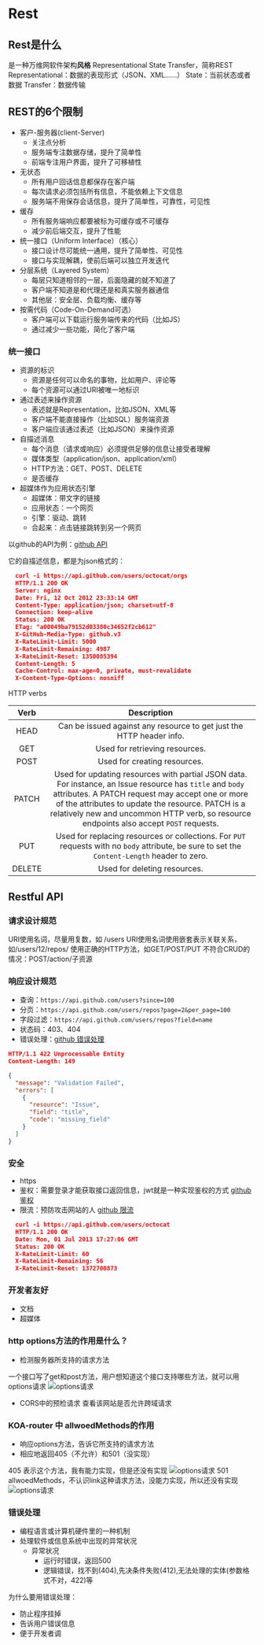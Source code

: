 # Rest

## Rest是什么

是一种万维网软件架构**风格**
Representational State Transfer，简称REST
Representational：数据的表现形式（JSON、XML……）
State：当前状态或者数据
Transfer：数据传输

## REST的6个限制

- 客户-服务器(client-Server)
  - 关注点分析
  - 服务端专注数据存储，提升了简单性
  - 前端专注用户界面，提升了可移植性
- 无状态
  - 所有用户回话信息都保存在客户端
  - 每次请求必须包括所有信息，不能依赖上下文信息
  - 服务端不用保存会话信息，提升了简单性，可靠性，可见性
- 缓存
  - 所有服务端响应都要被标为可缓存或不可缓存
  - 减少前后端交互，提升了性能
- 统一接口（Uniform Interface）（核心）
  - 接口设计尽可能统一通用，提升了简单性、可见性
  - 接口与实现解耦，使前后端可以独立开发迭代
- 分层系统（Layered System）
  - 每层只知道相邻的一层，后面隐藏的就不知道了
  - 客户端不知道是和代理还是和真实服务器通信
  - 其他层：安全层、负载均衡、缓存等
- 按需代码（Code-On-Demand可选）
  - 客户端可以下载运行服务端传来的代码（比如JS）
  - 通过减少一些功能，简化了客户端

### 统一接口

- 资源的标识
  - 资源是任何可以命名的事物，比如用户、评论等
  - 每个资源可以通过URI被唯一地标识
- 通过表述来操作资源
  - 表述就是Representation，比如JSON、XML等
  - 客户端不能直接操作（比如SQL）服务端资源
  - 客户端应该通过表述（比如JSON）来操作资源
- 自描述消息
  - 每个消息（请求或响应）必须提供足够的信息让接受者理解
  - 媒体类型（application/json、application/xml）
  - HTTP方法：GET、POST、DELETE
  - 是否缓存
- 超媒体作为应用状态引擎
  - 超媒体：带文字的链接
  - 应用状态：一个网页
  - 引擎：驱动、跳转
  - 合起来：点击链接跳转到另一个网页

以github的API为例：[github API](https://developer.github.com/v3/#schema)

它的自描述信息，都是为json格式的：

```json
  curl -i https://api.github.com/users/octocat/orgs
  HTTP/1.1 200 OK
  Server: nginx
  Date: Fri, 12 Oct 2012 23:33:14 GMT
  Content-Type: application/json; charset=utf-8
  Connection: keep-alive
  Status: 200 OK
  ETag: "a00049ba79152d03380c34652f2cb612"
  X-GitHub-Media-Type: github.v3
  X-RateLimit-Limit: 5000
  X-RateLimit-Remaining: 4987
  X-RateLimit-Reset: 1350085394
  Content-Length: 5
  Cache-Control: max-age=0, private, must-revalidate
  X-Content-Type-Options: nosniff
```

HTTP verbs

|  Verb  |                                                                                                                                                 Description                                                                                                                                                  |
| :----: | :----------------------------------------------------------------------------------------------------------------------------------------------------------------------------------------------------------------------------------------------------------------------------------------------------------: |
|  HEAD  |                                                                                                                     Can be issued against any resource to get just the HTTP header info.                                                                                                                     |
|  GET   |                                                                                                                                        Used for retrieving resources.                                                                                                                                        |
|  POST  |                                                                                                                                         Used for creating resources.                                                                                                                                         |
| PATCH  | Used for updating resources with partial JSON data. For instance, an Issue resource has `title` and `body` attributes. A PATCH request may accept one or more of the attributes to update the resource. PATCH is a relatively new and uncommon HTTP verb, so resource endpoints also accept `POST` requests. |
|  PUT   |                                                                                Used for replacing resources or collections. For `PUT` requests with no `body` attribute, be sure to set the `Content-Length` header to zero.                                                                                 |
| DELETE |                                                                                                                                         Used for deleting resources.                                                                                                                                         |

## Restful API

### 请求设计规范

URI使用名词，尽量用复数，如 /users
URI使用名词使用嵌套表示关联关系，如/users/12/repos/
使用正确的HTTP方法，如GET/POST/PUT
不符合CRUD的情况：POST/action/子资源

### 响应设计规范

- 查询：`https://api.github.com/users?since=100`
- 分页：`https://api.github.com/users/repos?page=2&per_page=100`
- 字段过滤：`https://api.github.com/users/repos?field=name`
- 状态码：403、404
- 错误处理：[github 错误处理](`https://developer.github.com/v3/#client-errors`)

```json
HTTP/1.1 422 Unprocessable Entity
Content-Length: 149

{
  "message": "Validation Failed",
  "errors": [
    {
      "resource": "Issue",
      "field": "title",
      "code": "missing_field"
    }
  ]
}
```

### 安全

- https
- 鉴权：需要登录才能获取接口返回信息，jwt就是一种实现鉴权的方式  [github 鉴权](`https://developer.github.com/v3/#authentication`)
- 限流：预防攻击网站的人 [github 限流](`https://developer.github.com/v3/#rate-limiting`)

```json
  curl -i https://api.github.com/users/octocat
  HTTP/1.1 200 OK
  Date: Mon, 01 Jul 2013 17:27:06 GMT
  Status: 200 OK
  X-RateLimit-Limit: 60
  X-RateLimit-Remaining: 56
  X-RateLimit-Reset: 1372700873
```

### 开发者友好

- 文档
- 超媒体

### http options方法的作用是什么？

- 检测服务器所支持的请求方法

一个接口写了get和post方法，用户想知道这个接口支持哪些方法，就可以用options请求
![options请求](./images/options.png)

- CORS中的预检请求
  查看该网站是否允许跨域请求

### KOA-router 中 allwoedMethods的作用

- 响应options方法，告诉它所支持的请求方法
- 相应地返回405（不允许）和501（没实现）

405 表示这个方法，我有能力实现，但是还没有实现
![options请求](./images/405.png)
501 allwoedMethods，不认识link这种请求方法，没能力实现，所以还没有实现
![options请求](./images/501.png)

### 错误处理

- 编程语言或计算机硬件里的一种机制
- 处理软件或信息系统中出现的异常状况
  - 异常状况
    - 运行时错误，返回500
    - 逻辑错误，找不到(404),先决条件失败(412),无法处理的实体(参数格式不对，422)等
  
为什么要用错误处理：

- 防止程序挂掉
- 告诉用户错误信息
- 便于开发者调
